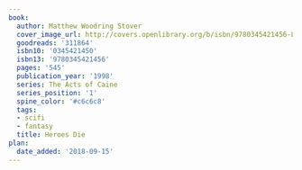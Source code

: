 ```yaml
---
book:
  author: Matthew Woodring Stover
  cover_image_url: http://covers.openlibrary.org/b/isbn/9780345421456-L.jpg
  goodreads: '311864'
  isbn10: '0345421450'
  isbn13: '9780345421456'
  pages: '545'
  publication_year: '1998'
  series: The Acts of Caine
  series_position: '1'
  spine_color: '#c6c6c8'
  tags:
  - scifi
  - fantasy
  title: Heroes Die
plan:
  date_added: '2018-09-15'
---
```

